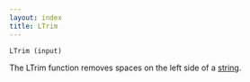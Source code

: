 ```yaml
---
layout: index
title: LTrim
---
```


    LTrim (input)

The LTrim function removes spaces on the left side of a [string](../../types/string.html).
